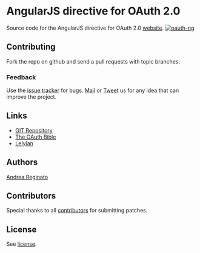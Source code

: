 # AngularJS directive for OAuth 2.0

Source code for the AngularJS directive for OAuth 2.0 [website](http://andreareginato.github.com/oauth-ng).
[![oauth-ng](http://i.imgur.com/C0xCJcr.png)](https://andreareginato.github.com/oauth-ng)


## Contributing

Fork the repo on github and send a pull requests with topic branches.


### Feedback

Use the [issue tracker](http://github.com/andreareginato/oauth-ng/issues) for bugs.
[Mail](mailto:andreareginato@gmail.com) or [Tweet](http://twitter.com/andreareginato)
us for any idea that can improve the project.

## Links

* [GIT Repository](http://github.com/andreareginato/oauth-ng)
* [The OAuth Bible](http://oauthbible.com/)
* [Lelylan](http://lelylan.com)

## Authors

[Andrea Reginato](http://twitter.com/andreareginato)

## Contributors

Special thanks to all [contributors](https://github.com/lelylan/lelylan-ng/contributors)
for submitting patches.

## License

See [license](https://github.com/lelylan/lelylan-ng/blob/master/LICENSE.md).
